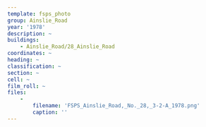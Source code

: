 ```yaml
---
template: fsps_photo
group: Ainslie_Road
year: '1978'
description: ~
buildings:
    - Ainslie_Road/28_Ainslie_Road
coordinates: ~
heading: ~
classification: ~
section: ~
cell: ~
film_roll: ~
files:
    -
        filename: 'FSPS_Ainslie_Road,_No._28,_3-2-A_1978.png'
        caption: ''
---
```

